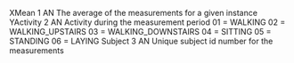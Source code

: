 XMean	1	AN	The average of the measurements for a given instance
YActivity	2	AN	Activity during the measurement period
					01	=	WALKING 
					02	=	WALKING_UPSTAIRS 
					03	=	WALKING_DOWNSTAIRS 
					04	=	SITTING 
					05	=	STANDING 
					06	=	LAYING
Subject	3	AN	Unique subject id number for the measurements
